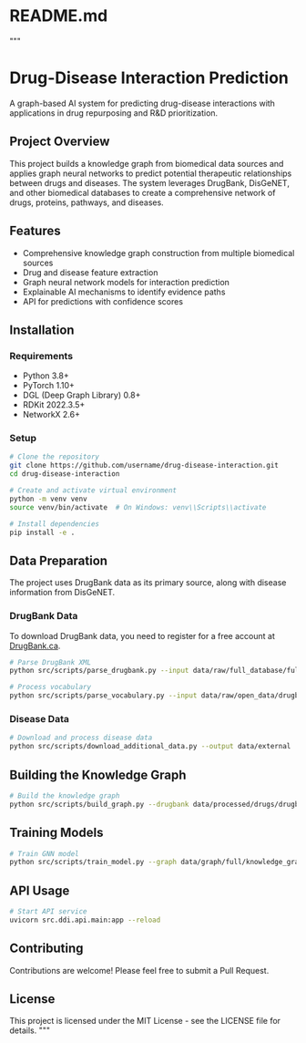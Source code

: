 # README.md
"""
# Drug-Disease Interaction Prediction

A graph-based AI system for predicting drug-disease interactions with applications in drug repurposing and R&D prioritization.

## Project Overview

This project builds a knowledge graph from biomedical data sources and applies graph neural networks to predict potential therapeutic relationships between drugs and diseases. The system leverages DrugBank, DisGeNET, and other biomedical databases to create a comprehensive network of drugs, proteins, pathways, and diseases.

## Features

- Comprehensive knowledge graph construction from multiple biomedical sources
- Drug and disease feature extraction 
- Graph neural network models for interaction prediction
- Explainable AI mechanisms to identify evidence paths
- API for predictions with confidence scores

## Installation

### Requirements
- Python 3.8+
- PyTorch 1.10+
- DGL (Deep Graph Library) 0.8+
- RDKit 2022.3.5+
- NetworkX 2.6+

### Setup

```bash
# Clone the repository
git clone https://github.com/username/drug-disease-interaction.git
cd drug-disease-interaction

# Create and activate virtual environment
python -m venv venv
source venv/bin/activate  # On Windows: venv\\Scripts\\activate

# Install dependencies
pip install -e .
```

## Data Preparation

The project uses DrugBank data as its primary source, along with disease information from DisGeNET.

### DrugBank Data

To download DrugBank data, you need to register for a free account at [DrugBank.ca](https://go.drugbank.com/).

```bash
# Parse DrugBank XML
python src/scripts/parse_drugbank.py --input data/raw/full_database/full_database.xml --output data/processed/drugs

# Process vocabulary
python src/scripts/parse_vocabulary.py --input data/raw/open_data/drugbank_all_drugbank_vocabulary.csv
```

### Disease Data

```bash
# Download and process disease data
python src/scripts/download_additional_data.py --output data/external
```

## Building the Knowledge Graph

```bash
# Build the knowledge graph
python src/scripts/build_graph.py --drugbank data/processed/drugs/drugbank_parsed.pickle --disease data/external/diseases/disgenet.pickle --output data/graph/full
```

## Training Models

```bash
# Train GNN model
python src/scripts/train_model.py --graph data/graph/full/knowledge_graph.dgl --output models/gnn
```

## API Usage

```bash
# Start API service
uvicorn src.ddi.api.main:app --reload
```

## Contributing

Contributions are welcome! Please feel free to submit a Pull Request.

## License

This project is licensed under the MIT License - see the LICENSE file for details.
"""

